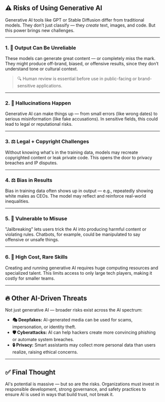 ## ⚠️ Risks of Using Generative AI

Generative AI tools like GPT or Stable Diffusion differ from traditional models. They don’t just classify — they *create* text, images, and code. But this power brings new challenges.

---

### 1. 🎯 Output Can Be Unreliable

These models can generate great content — or completely miss the mark. They might produce off-brand, biased, or offensive results, since they don’t understand tone or cultural context.

> 🔍 Human review is essential before use in public-facing or brand-sensitive applications.

---

### 2. 🧠 Hallucinations Happen

Generative AI can make things up — from small errors (like wrong dates) to serious misinformation (like fake accusations). In sensitive fields, this could lead to legal or reputational risks.

---

### 3. ⚖️ Legal + Copyright Challenges

Without knowing what's in the training data, models may recreate copyrighted content or leak private code. This opens the door to privacy breaches and IP disputes.

---

### 4. ⚖️ Bias in Results

Bias in training data often shows up in output — e.g., repeatedly showing white males as CEOs. The model may reflect and reinforce real-world inequalities.

---

### 5. 🧩 Vulnerable to Misuse

"Jailbreaking" lets users trick the AI into producing harmful content or violating rules. Chatbots, for example, could be manipulated to say offensive or unsafe things.

---

### 6. 💸 High Cost, Rare Skills

Creating and running generative AI requires huge computing resources and specialized talent. This limits access to only large tech players, making it costly for smaller teams.

---

## 🔥 Other AI-Driven Threats

Not just generative AI — broader risks exist across the AI spectrum:

- **🎭 Deepfakes:** AI-generated media can be used for scams, impersonation, or identity theft.
- **🛡️ Cyberattacks:** AI can help hackers create more convincing phishing or automate system breaches.
- **🔒 Privacy:** Smart assistants may collect more personal data than users realize, raising ethical concerns.

---

## ✅ Final Thought

AI's potential is massive — but so are the risks. Organizations must invest in responsible development, strong governance, and safety practices to ensure AI is used in ways that build trust, not break it.
